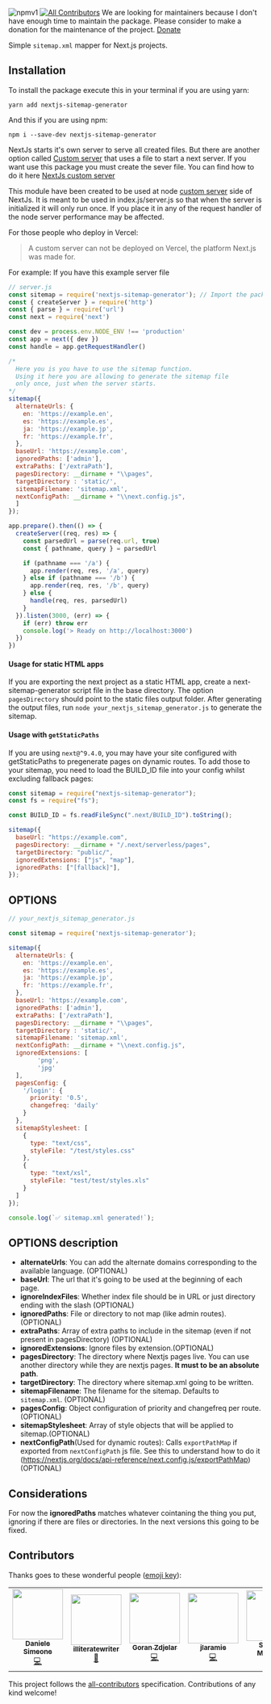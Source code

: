 ![npmv1](https://img.shields.io/npm/v/nextjs-sitemap-generator.svg)
[![All Contributors](https://img.shields.io/badge/all_contributors-4-orange.svg?style=flat-square)](#contributors)
We are looking for maintainers because I don't have enough time to maintain the package.
Please consider to make a donation for the maintenance of the project.
[Donate](https://www.paypal.com/cgi-bin/webscr?cmd=_s-xclick&hosted_button_id=YFXG8SLXPEVXN&source=url)

Simple `sitemap.xml` mapper for Next.js projects.
## Installation
To install the package execute this in your terminal if you are using yarn:
```
yarn add nextjs-sitemap-generator
```
And this if you are using npm:
```
npm i --save-dev nextjs-sitemap-generator
```
NextJs starts it's own server to serve all created files. But there are another option called [Custom server](https://nextjs.org/docs/advanced-features/custom-server) that uses a file to start a next server.
If you want use this package you must create the sever file. You can find how to do it here [NextJs custom server](https://nextjs.org/docs/advanced-features/custom-server)



This module have been created to be used at node [custom server](https://nextjs.org/docs/advanced-features/custom-server) side of NextJs.
It is meant to be used in index.js/server.js so that when the server is initialized it will only run once.
If you place it in any of the request handler of the node server performance may be affected.

For those people who deploy in Vercel:
> A custom server can not be deployed on Vercel, the platform Next.js was made for. 

For example:
If you have this example server file
```js
// server.js
const sitemap = require('nextjs-sitemap-generator'); // Import the package
const { createServer } = require('http')
const { parse } = require('url')
const next = require('next')

const dev = process.env.NODE_ENV !== 'production'
const app = next({ dev })
const handle = app.getRequestHandler()

/* 
  Here you is you have to use the sitemap function.
  Using it here you are allowing to generate the sitemap file
  only once, just when the server starts.
*/
sitemap({
  alternateUrls: {
    en: 'https://example.en',
    es: 'https://example.es',
    ja: 'https://example.jp',
    fr: 'https://example.fr',
  },
  baseUrl: 'https://example.com',
  ignoredPaths: ['admin'],
  extraPaths: ['/extraPath'],
  pagesDirectory: __dirname + "\\pages",
  targetDirectory : 'static/',
  sitemapFilename: 'sitemap.xml',
  nextConfigPath: __dirname + "\\next.config.js",
  ]
});

app.prepare().then(() => {
  createServer((req, res) => {
    const parsedUrl = parse(req.url, true)
    const { pathname, query } = parsedUrl

    if (pathname === '/a') {
      app.render(req, res, '/a', query)
    } else if (pathname === '/b') {
      app.render(req, res, '/b', query)
    } else {
      handle(req, res, parsedUrl)
    }
  }).listen(3000, (err) => {
    if (err) throw err
    console.log('> Ready on http://localhost:3000')
  })
})
```

#### Usage for static HTML apps

If you are exporting the next project as a static HTML app, create a next-sitemap-generator script file in the base directory.
The option `pagesDirectory` should point to the static files output folder.
After generating the output files, run `node your_nextjs_sitemap_generator.js` to generate the sitemap.

#### Usage with `getStaticPaths`

If you are using `next@^9.4.0`, you may have your site configured with getStaticPaths to pregenerate pages on dynamic routes. To add those to your sitemap, you need to load the BUILD_ID file into your config whilst excluding fallback pages:

```js
const sitemap = require("nextjs-sitemap-generator");
const fs = require("fs");

const BUILD_ID = fs.readFileSync(".next/BUILD_ID").toString();

sitemap({
  baseUrl: "https://example.com",
  pagesDirectory: __dirname + "/.next/serverless/pages",
  targetDirectory: "public/",
  ignoredExtensions: ["js", "map"],
  ignoredPaths: ["[fallback]"],
});
```

## OPTIONS

```javascript
// your_nextjs_sitemap_generator.js

const sitemap = require('nextjs-sitemap-generator');

sitemap({
  alternateUrls: {
    en: 'https://example.en',
    es: 'https://example.es',
    ja: 'https://example.jp',
    fr: 'https://example.fr',
  },
  baseUrl: 'https://example.com',
  ignoredPaths: ['admin'],
  extraPaths: ['/extraPath'],
  pagesDirectory: __dirname + "\\pages",
  targetDirectory : 'static/',
  sitemapFilename: 'sitemap.xml',
  nextConfigPath: __dirname + "\\next.config.js",
  ignoredExtensions: [
        'png',
        'jpg'
  ],
  pagesConfig: {
    '/login': {
      priority: '0.5',
      changefreq: 'daily'
    }
  },
  sitemapStylesheet: [
    {
      type: "text/css",
      styleFile: "/test/styles.css"
    },
    {
      type: "text/xsl",
      styleFile: "test/test/styles.xls"
    }
  ]
});

console.log(`✅ sitemap.xml generated!`);
```

## OPTIONS description

 - **alternateUrls**:  You can add the alternate domains corresponding to the available language. (OPTIONAL)
 - **baseUrl**:  The url that it's going to be used at the beginning of each page.
 - **ignoreIndexFiles**: Whether index file should be in URL or just directory ending with the slash (OPTIONAL)
 - **ignoredPaths**:  File or directory to not map (like admin routes).(OPTIONAL)
 - **extraPaths**:  Array of extra paths to include in the sitemap (even if not present in pagesDirectory) (OPTIONAL)
 - **ignoredExtensions**:  Ignore files by extension.(OPTIONAL)
 - **pagesDirectory**:  The directory where Nextjs pages live. You can use another directory while they are nextjs pages. **It must to be an absolute path**.
 - **targetDirectory**:  The directory where sitemap.xml going to be written.
 - **sitemapFilename**:  The filename for the sitemap. Defaults to `sitemap.xml`. (OPTIONAL)
 - **pagesConfig**:  Object configuration of priority and changefreq per route.(OPTIONAL)
 - **sitemapStylesheet**:  Array of style objects that will be applied to sitemap.(OPTIONAL)
 - **nextConfigPath**(Used for dynamic routes):  Calls `exportPathMap` if exported from `nextConfigPath` js file.
  See this to understand how to do it (https://nextjs.org/docs/api-reference/next.config.js/exportPathMap) (OPTIONAL)

## Considerations
For now the **ignoredPaths** matches whatever cointaning the thing you put, ignoring if there are files or directories.
In the next versions this going to be fixed.






## Contributors

Thanks goes to these wonderful people ([emoji key](https://allcontributors.org/docs/en/emoji-key)):

<!-- ALL-CONTRIBUTORS-LIST:START - Do not remove or modify this section -->
<!-- prettier-ignore-start -->
<!-- markdownlint-disable -->
<table>
  <tr>
    <td align="center"><a href="https://github.com/getriot"><img src="https://avatars3.githubusercontent.com/u/2164596?v=4" width="100px;" alt=""/><br /><sub><b>Daniele Simeone</b></sub></a><br /><a href="https://github.com/IlusionDev/nextjs-sitemap-generator/commits?author=getriot" title="Code">💻</a></td>
    <td align="center"><a href="https://github.com/illiteratewriter"><img src="https://avatars1.githubusercontent.com/u/5787110?v=4" width="100px;" alt=""/><br /><sub><b>illiteratewriter</b></sub></a><br /><a href="https://github.com/IlusionDev/nextjs-sitemap-generator/commits?author=illiteratewriter" title="Documentation">📖</a></td>
    <td align="center"><a href="https://github.com/goran-zdjelar"><img src="https://avatars2.githubusercontent.com/u/45183713?v=4" width="100px;" alt=""/><br /><sub><b>Goran Zdjelar</b></sub></a><br /><a href="https://github.com/IlusionDev/nextjs-sitemap-generator/commits?author=goran-zdjelar" title="Code">💻</a></td>
    <td align="center"><a href="https://github.com/jlaramie"><img src="https://avatars0.githubusercontent.com/u/755748?v=4" width="100px;" alt=""/><br /><sub><b>jlaramie</b></sub></a><br /><a href="https://github.com/IlusionDev/nextjs-sitemap-generator/commits?author=jlaramie" title="Code">💻</a></td>
    <td align="center"><a href="https://ecoeats.uk"><img src="https://avatars2.githubusercontent.com/u/1136276?v=4" width="100px;" alt=""/><br /><sub><b>Stewart McGown</b></sub></a><br /><a href="https://github.com/IlusionDev/nextjs-sitemap-generator/commits?author=stewartmcgown" title="Documentation">📖</a></td>
    <td align="center"><a href="https://jordanandree.com"><img src="https://avatars0.githubusercontent.com/u/235503?v=4" width="100px;" alt=""/><br /><sub><b>Jordan Andree</b></sub></a><br /><a href="https://github.com/IlusionDev/nextjs-sitemap-generator/commits?author=jordanandree" title="Code">💻</a></td>
    <td align="center"><a href="https://github.com/sakamossan"><img src="https://avatars3.githubusercontent.com/u/5309672?v=4" width="100px;" alt=""/><br /><sub><b>sakamossan</b></sub></a><br /><a href="https://github.com/IlusionDev/nextjs-sitemap-generator/commits?author=sakamossan" title="Code">💻</a></td>
  </tr>
</table>

<!-- markdownlint-enable -->
<!-- prettier-ignore-end -->
<!-- ALL-CONTRIBUTORS-LIST:END -->

This project follows the [all-contributors](https://github.com/all-contributors/all-contributors) specification. Contributions of any kind welcome!
